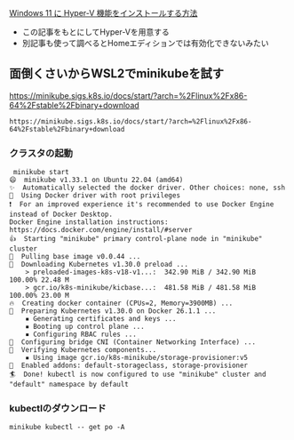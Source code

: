 
[Windows 11 に Hyper-V 機能をインストールする方法](https://qiita.com/mmake/items/cd96a0c59226e8460af6)
- この記事をもとにしてHyper-Vを用意する
- 別記事も使って調べるとHomeエディションでは有効化できないみたい

## 面倒くさいからWSL2でminikubeを試す
https://minikube.sigs.k8s.io/docs/start/?arch=%2Flinux%2Fx86-64%2Fstable%2Fbinary+download
```
https://minikube.sigs.k8s.io/docs/start/?arch=%2Flinux%2Fx86-64%2Fstable%2Fbinary+download
```

### クラスタの起動
```
 minikube start
😄  minikube v1.33.1 on Ubuntu 22.04 (amd64)
✨  Automatically selected the docker driver. Other choices: none, ssh
📌  Using Docker driver with root privileges
❗  For an improved experience it's recommended to use Docker Engine instead of Docker Desktop.
Docker Engine installation instructions: https://docs.docker.com/engine/install/#server
👍  Starting "minikube" primary control-plane node in "minikube" cluster
🚜  Pulling base image v0.0.44 ...
💾  Downloading Kubernetes v1.30.0 preload ...
    > preloaded-images-k8s-v18-v1...:  342.90 MiB / 342.90 MiB  100.00% 22.48 M
    > gcr.io/k8s-minikube/kicbase...:  481.58 MiB / 481.58 MiB  100.00% 23.00 M
🔥  Creating docker container (CPUs=2, Memory=3900MB) ...
🐳  Preparing Kubernetes v1.30.0 on Docker 26.1.1 ...
    ▪ Generating certificates and keys ...
    ▪ Booting up control plane ...
    ▪ Configuring RBAC rules ...
🔗  Configuring bridge CNI (Container Networking Interface) ...
🔎  Verifying Kubernetes components...
    ▪ Using image gcr.io/k8s-minikube/storage-provisioner:v5
🌟  Enabled addons: default-storageclass, storage-provisioner
🏄  Done! kubectl is now configured to use "minikube" cluster and "default" namespace by default
```

### kubectlのダウンロード
```
minikube kubectl -- get po -A
```